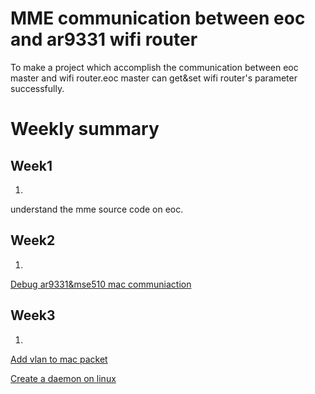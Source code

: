 MME communication between eoc and ar9331 wifi router
===================================================

To make a project which accomplish the communication between eoc master and wifi router.eoc master can get&set wifi router's parameter successfully.


Weekly summary
===================================================


Week1
-------------------------------

1.
understand the mme source code on eoc. 


Week2
-------------------------------

1.
[Debug ar9331&mse510 mac communiaction](http://slides.com/wufengyi/deck#/)

Week3
-------------------------------

1.

[Add vlan to mac packet](http://slides.com/wufengyi/add#/)

[Create a daemon on linux](http://slides.com/wufengyi/deck-3#/)




